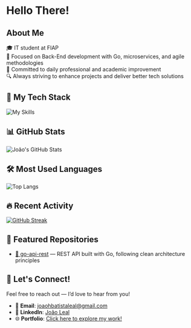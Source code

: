 # Hello There!

## About Me

🎓 IT student at FIAP  
🧠 Focused on Back-End development with Go, microservices, and agile methodologies  
🚀 Committed to daily professional and academic improvement  
🔍 Always striving to enhance projects and deliver better tech solutions

## 🧰 My Tech Stack

![My Skills](https://skillicons.dev/icons?i=go,aws,azure,vercel,git)

## 📊 GitHub Stats

![João's GitHub Stats](https://github-readme-stats.vercel.app/api?username=JoaoHBatistaLeal&show_icons=true&theme=dark&hide_title=true)

## 🛠️ Most Used Languages

![Top Langs](https://github-readme-stats.vercel.app/api/top-langs/?username=JoaoHBatistaLeal&layout=compact&langs_count=8&theme=dark)

## 🔥 Recent Activity

[![GitHub Streak](https://streak-stats.demolab.com?user=JoaoHBatistaLeal&theme=dark)](https://git.io/streak-stats)

## 📂 Featured Repositories

- [🔧 go-api-rest](https://github.com/JoaoHBatistaLeal/go-api-rest) — REST API built with Go, following clean architecture principles


## 🤝 Let's Connect!

Feel free to reach out — I’d love to hear from you!

- 📧 **Email**: [joaohbatistaleal@gmail.com](mailto:jhbatistaleal@gmail.com)
- 💼 **LinkedIn**: [João Leal](https://www.linkedin.com/in/jo%C3%A3o-leal-8ba769307/)
- 🌐 **Portfolio**: [Click here to explore my work!](https://github.com/JoaoHBatistaLeal)
